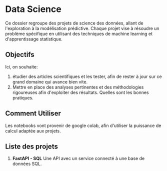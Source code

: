 # Data Science

Ce dossier regroupe des projets de science des données, allant de l'exploration à la modélisation prédictive. Chaque projet vise à résoudre un problème spécifique en utilisant des techniques de machine learning et d'apprentissage statistique.

## Objectifs

Ici, on souhaite:
1. étudier des articles scientifiques et les tester, afin de rester à jour sur ce grand domaine qui avance bien vite.
2. Mettre en place des analyses pertinentes et des méthodologies rigoureuses afin d'exploiter des résultats. Quelles sont les bonnes pratiques.


## Comment Utiliser

Les notebooks vont provenir de google colab, afin d'utiliser la puissance de calcul adaptée aux projets.

## Liste des projets 

1. **FastAPI - SQL**  Une API avec un service connecté à une base de données SQL.